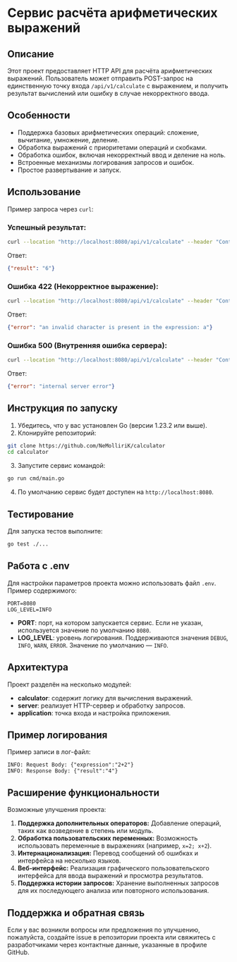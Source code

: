 # Сервис расчёта арифметических выражений

## Описание

Этот проект предоставляет HTTP API для расчёта арифметических выражений. Пользователь может отправить POST-запрос на единственную точку входа `/api/v1/calculate` с выражением, и получить результат вычислений или ошибку в случае некорректного ввода.

## Особенности

- Поддержка базовых арифметических операций: сложение, вычитание, умножение, деление.
- Обработка выражений с приоритетами операций и скобками.
- Обработка ошибок, включая некорректный ввод и деление на ноль.
- Встроенные механизмы логирования запросов и ошибок.
- Простое развертывание и запуск.

## Использование

Пример запроса через `curl`:

### Успешный результат:
```bash
curl --location "http://localhost:8080/api/v1/calculate" --header "Content-Type: application/json" --data "{\"expression\": \"2+2*2\"}"
```
Ответ:
```json
{"result": "6"}
```

### Ошибка 422 (Некорректное выражение):
```bash
curl --location "http://localhost:8080/api/v1/calculate" --header "Content-Type: application/json" --data "{\"expression\": \"2+2a\"}"

```
Ответ:
```json
{"error": "an invalid character is present in the expression: a"}
```

### Ошибка 500 (Внутренняя ошибка сервера):
```bash
curl --location "http://localhost:8080/api/v1/calculate" --header "Content-Type: application/json" --data "{\"expression\": \" \"}"
```
Ответ:
```json
{"error": "internal server error"}
```

## Инструкция по запуску

1. Убедитесь, что у вас установлен Go (версии 1.23.2 или выше).
2. Клонируйте репозиторий:
```bash
git clone https://github.com/NeMolliriK/calculator
cd calculator
```
3. Запустите сервис командой:
```bash
go run cmd/main.go
```
4. По умолчанию сервис будет доступен на `http://localhost:8080`.

## Тестирование

Для запуска тестов выполните:
```bash
go test ./...
```

## Работа с .env

Для настройки параметров проекта можно использовать файл `.env`. Пример содержимого:

```env
PORT=8080
LOG_LEVEL=INFO
```

- **PORT**: порт, на котором запускается сервис. Если не указан, используется значение по умолчанию `8080`.
- **LOG_LEVEL**: уровень логирования. Поддерживаются значения `DEBUG`, `INFO`, `WARN`, `ERROR`. Значение по умолчанию — `INFO`.

## Архитектура

Проект разделён на несколько модулей:

- **calculator**: содержит логику для вычисления выражений.
- **server**: реализует HTTP-сервер и обработку запросов.
- **application**: точка входа и настройка приложения.

## Пример логирования

Пример записи в лог-файл:
```
INFO: Request Body: {"expression":"2+2"}
INFO: Response Body: {"result":"4"}
```

## Расширение функциональности

Возможные улучшения проекта:

1. **Поддержка дополнительных операторов:** Добавление операций, таких как возведение в степень или модуль.
2. **Обработка пользовательских переменных:** Возможность использовать переменные в выражениях (например, `x=2; x+2`).
3. **Интернационализация:** Перевод сообщений об ошибках и интерфейса на несколько языков.
4. **Веб-интерфейс:** Реализация графического пользовательского интерфейса для ввода выражений и просмотра результатов.
5. **Поддержка истории запросов:** Хранение выполненных запросов для их последующего анализа или повторного использования.

## Поддержка и обратная связь

Если у вас возникли вопросы или предложения по улучшению, пожалуйста, создайте issue в репозитории проекта или свяжитесь с разработчиками через контактные данные, указанные в профиле GitHub.
